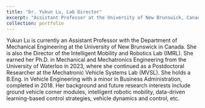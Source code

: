 ```yaml
---
title: "Dr. Yukun Lu, Lab Director"
excerpt: "Assistant Professor at the University of New Brunswick, Canada"
collection: portfolio
---
```


Yukun Lu is currently an Assistant Professor with the Department of Mechanical Engineering at the University of New Brunswick in Canada. She is also the Director of the Intelligent Mobility and Robotics Lab (IMRL). She earned her Ph.D. in Mechanical and Mechatronics Engineering from the University of Waterloo in 2023, where she continued as a Postdoctoral Researcher at the Mechatronic Vehicle Systems Lab (MVSL). She holds a B.Eng. in Vehicle Engineering with a minor in Business Administration, completed in 2018. Her background and future research interests include ground vehicle corner modules, intelligent robotic mobility, data-driven learning-based control strategies, vehicle dynamics and control, etc.
